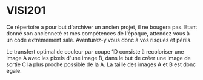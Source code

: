 # VISI201

Ce répertoire a pour but d'archiver un ancien projet, il ne bougera pas.
Etant donné son ancienneté et mes compétences de l'époque, attendez vous à un code extrêmement sale.
Aventurez-y vous donc à vos risques et périls.

Le transfert optimal de couleur par coupe 1D consiste à recoloriser une image A avec les pixels d'une image B,
dans le but de créer une image de sortie C la plus proche possible de la A.
La taille des images A et B est donc égale.
